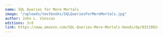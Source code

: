 ```yaml
---
name: SQL Queries for Mere Mortals
image: "/uploads/textbooks/SQLQueriesForMereMortals.jpg"
author: John L. Viescas
editions: 3rd
link: https://www.amazon.com/SQL-Queries-Mere-Mortals-Hands/dp/0321992474
---
```

